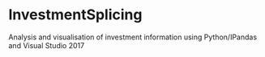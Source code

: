 # InvestmentSplicing
Analysis and visualisation of investment information using Python/IPandas and Visual Studio 2017

